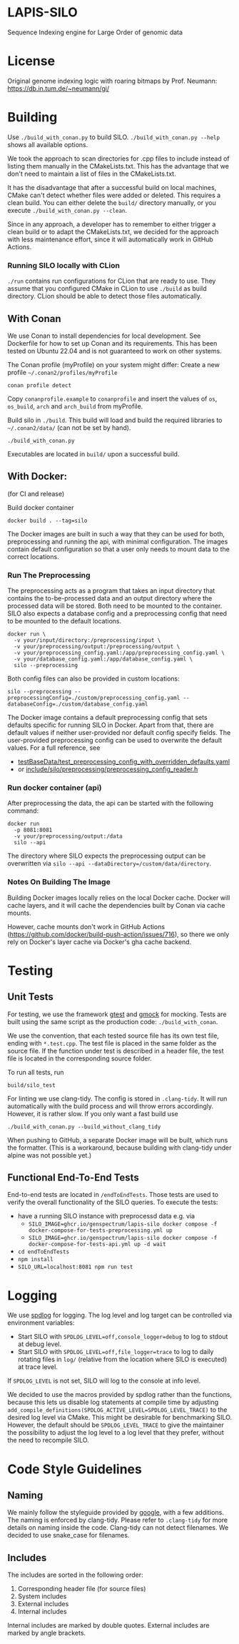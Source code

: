 # LAPIS-SILO

Sequence Indexing engine for Large Order of genomic data

# License

Original genome indexing logic with roaring bitmaps by Prof. Neumann: https://db.in.tum.de/~neumann/gi/

# Building

Use `./build_with_conan.py` to build SILO. `./build_with_conan.py --help` shows all available options.

We took the approach to scan directories for .cpp files to include instead of listing them manually in the
CMakeLists.txt. This has the advantage that we don't need to maintain a list of files in the CMakeLists.txt.

It has the disadvantage that after a successful build on local machines, CMake can't detect whether files were
added or deleted. This requires a clean build. You can either delete the `build/` directory manually, or you
execute `./build_with_conan.py --clean`.

Since in any approach, a developer has to remember to either trigger a clean build or to adapt the CMakeLists.txt, we
decided for the approach with less maintenance effort, since it will automatically work in GitHub Actions.

### Running SILO locally with CLion

`./run` contains run configurations for CLion that are ready to use.
They assume that you configured CMake in CLion to use `./build` as build directory. 
CLion should be able to detect those files automatically.

## With Conan

We use Conan to install dependencies for local development. See Dockerfile for how to set up Conan and its requirements.
This has been tested on Ubuntu 22.04 and is not guaranteed to work on other systems.

The Conan profile (myProfile) on your system might differ: Create a new profile `~/.conan2/profiles/myProfile`

```shell
conan profile detect
```

Copy `conanprofile.example` to `conanprofile` and insert the values of `os`, `os_build`, `arch` and `arch_build` from
myProfile.

Build silo in `./build`. This build will load and build the required libraries to `~/.conan2/data/` (can not be set by
hand).

```shell
./build_with_conan.py
```

Executables are located in `build/` upon a successful build.

## With Docker:

(for CI and release)

Build docker container

```shell
docker build . --tag=silo
```

The Docker images are built in such a way that they can be used for both,
preprocessing and running the api, with minimal configuration.
The images contain default configuration so that a user only needs to mount data to the correct locations.

### Run The Preprocessing

The preprocessing acts as a program that takes an input directory that contains the to-be-processed data
and an output directory where the processed data will be stored.
Both need to be mounted to the container. 
SILO also expects a database config and a preprocessing config that need to be mounted to the default locations.

```shell
docker run \
  -v your/input/directory:/preprocessing/input \
  -v your/preprocessing/output:/preprocessing/output \
  -v your/preprocessing_config.yaml:/app/preprocessing_config.yaml \
  -v your/database_config.yaml:/app/database_config.yaml \
  silo --preprocessing
```

Both config files can also be provided in custom locations:

```shell
silo --preprocessing --preprocessingConfig=./custom/preprocessing_config.yaml --databaseConfig=./custom/database_config.yaml
```

The Docker image contains a default preprocessing config that sets defaults specific for running SILO in Docker.
Apart from that, there are default values if neither user-provided nor default config specify fields.
The user-provided preprocessing config can be used to overwrite the default values. For a full reference, see
* [testBaseData/test_preprocessing_config_with_overridden_defaults.yaml](https://github.com/GenSpectrum/LAPIS-SILO/blob/main/testBaseData/test_preprocessing_config_with_overridden_defaults.yaml)
* or [include/silo/preprocessing/preprocessing_config_reader.h](https://github.com/GenSpectrum/LAPIS-SILO/blob/main/include/silo/preprocessing/preprocessing_config_reader.h)

### Run docker container (api)

After preprocessing the data, the api can be started with the following command:

```shell
docker run 
  -p 8081:8081
  -v your/preprocessing/output:/data
  silo --api
```

The directory where SILO expects the preprocessing output can be overwritten via
`silo --api --dataDirectory=/custom/data/directory`.

### Notes On Building The Image

Building Docker images locally relies on the local Docker cache.
Docker will cache layers, and it will cache the dependencies built by Conan via cache mounts.

However, cache mounts don't work in GitHub Actions (https://github.com/docker/build-push-action/issues/716),
so there we only rely on Docker's layer cache via Docker's gha cache backend.

# Testing

## Unit Tests

For testing, we use the framework [gtest](http://google.github.io/googletest/)
and [gmock](http://google.github.io/googletest/gmock_cook_book.html) for mocking. Tests are built using the same script
as the production code: `./build_with_conan`.

We use the convention, that each tested source file has its own test file, ending with `*.test.cpp`. The test file is
placed in the same folder as the source file. If the function under test is described in a header file, the test file is
located in the corresponding source folder.

To run all tests, run

```shell
build/silo_test
```

For linting we use clang-tidy. The config is stored in `.clang-tidy`. It will run automatically with the build process
and will throw errors accordingly. However, it is rather slow. If you only want a fast build use

```shell
./build_with_conan.py --build_without_clang_tidy
```

When pushing to GitHub, a separate Docker image will be built, which runs the formatter. (This is a workaround, because
building with clang-tidy under alpine was not possible yet.)

## Functional End-To-End Tests

End-to-end tests are located in `/endToEndTests`. Those tests are used to verify the overall functionality of the SILO
queries. To execute the tests:

* have a running SILO instance with preprocessd data e.g. via
  * `SILO_IMAGE=ghcr.io/genspectrum/lapis-silo docker compose -f docker-compose-for-tests-preprocessing.yml up`
  * `SILO_IMAGE=ghcr.io/genspectrum/lapis-silo docker compose -f docker-compose-for-tests-api.yml up -d wait`
* `cd endToEndTests`
* `npm install`
* `SILO_URL=localhost:8081 npm run test`

# Logging

We use [spdlog](https://github.com/gabime/spdlog) for logging. The log level and log target can be controlled via
environment variables:

* Start SILO with `SPDLOG_LEVEL=off,console_logger=debug` to log to stdout at debug level.
* Start SILO with `SPDLOG_LEVEL=off,file_logger=trace` to log to daily rotating files in `log/` (relative from the
  location where SILO is executed) at trace level.

If `SPDLOG_LEVEL` is not set, SILO will log to the console at info level.

We decided to use the macros provided by spdlog rather than the functions, because this lets us disable log statements
at compile time by adjusting `add_compile_definitions(SPDLOG_ACTIVE_LEVEL=SPDLOG_LEVEL_TRACE)` to the desired log level
via CMake. This might be desirable for benchmarking SILO. However, the default should be `SPDLOG_LEVEL_TRACE` to give
the maintainer the possibility to adjust the log level to a log level that they prefer, without the need to recompile
SILO.

# Code Style Guidelines

## Naming

We mainly follow the styleguide provided by [google](https://google.github.io/styleguide/cppguide.html), with a few
additions. The naming is enforced by clang-tidy. Please refer to `.clang-tidy` for more details on naming inside the
code. Clang-tidy can not detect filenames. We decided to use snake_case for filenames.

## Includes

The includes are sorted in the following order:

1. Corresponding header file (for source files)
2. System includes
3. External includes
4. Internal includes

Internal includes are marked by double quotes. External includes are marked by angle brackets.